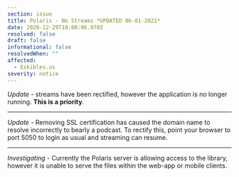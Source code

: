 ```yaml
---
section: issue
title: Polaris - No Streams *UPDATED 06-01-2021*
date: 2020-12-29T18:00:06.970Z
resolved: false
draft: false
informational: false
resolvedWhen: ""
affected:
  - Eskibles.us
severity: notice
---
```


*Update* - streams have been rectified, however the application is no longer running. **This is a priority**.

---

*Update* - Removing SSL certification has caused the domain name to resolve incorrectly to bearly a podcast. To rectify this, point your browser to port 5050 to login as usual and streaming can resume.

---

*Investigating* - Currently the Polaris server is allowing access to the library, however it is unable to serve the files within the web-app or mobile clients.
